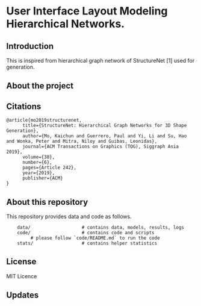 # User Interface Layout Modeling Hierarchical Networks.




## Introduction
This is inspired from hierarchical graph network of StructureNet [1] used for generation. 



## About the project



## Citations
    @article{mo2019structurenet,
          title={StructureNet: Hierarchical Graph Networks for 3D Shape Generation},
          author={Mo, Kaichun and Guerrero, Paul and Yi, Li and Su, Hao and Wonka, Peter and Mitra, Niloy and Guibas, Leonidas},
          journal={ACM Transactions on Graphics (TOG), Siggraph Asia 2019},
          volume={38},
          number={6},
          pages={Article 242},
          year={2019},
          publisher={ACM}
    }

## About this repository

This repository provides data and code as follows.


```
    data/                   # contains data, models, results, logs
    code/                   # contains code and scripts
         # please follow `code/README.md` to run the code
    stats/                  # contains helper statistics
```



## License

MIT Licence

## Updates


